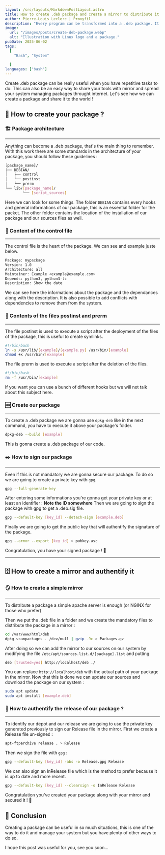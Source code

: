 ```yaml
---
layout: /src/layouts/MarkdownPostLayout.astro
title: How to create .deb package and create a mirror to distribute it
author: Pierre-Louis Leclerc | Proxyfil
description: "Every program can be transformed into a .deb package. It is really useful for small scripts that you use ofter, let's try to create one together ! ⚙️"
image:
  url: "/images/posts/create-deb-package.webp"
  alt: "Illustration with Linux logo and a package."
pubDate: 2025-06-02
tags:
  [
    "Bash", "System"
   
  ]
languages: ["bash"]
---
```


Create .deb package can be really useful when you have repetitive tasks to do. This can also be an easy way to share your tools with mirror and spread your system managing packages throught internet.
Let's see how we can create a package and share it to the world !

## 📁 How to create your package ?

### 🏗️ Package architecture

---

Anything can become a .deb package, that's the main thing to remember.
With this work there are some standards in the architecture of your package, you should follow these guidelines :

```bash
[package_name]/
├── DEBIAN/
│   ├── control
│   └── postinst
│   └── prerm
└── lib/[package_name]/
		└── [script_sources]
```

Here we can look for some things. The folder `DEBIAN` contains every hooks and general informations of our package, this is an essential folder for the packet.
The other folder contains the location of the installation of our package and our sources files as well.

### 📝 Content of the control file

---

The control file is the heart of the package. We can see and example juste below.

```bash
Package: mypackage
Version: 1.0
Architecture: all
Maintainer: Example <example@example.com>
Depends: python3, python3-tz
Description: Show the date
```

We can see here the informations about the package and the dependances along with the description.
It is also possible to add conflicts with dependencies to remove them from the system.

### 📝 Contents of the files postinst and prerm

---

The file postinst is used to execute a script after the deployment of the files of the package, this is useful to create symlinks.

```bash
#!/bin/bash
ln -s /usr/lib/[example]/[example.py] /usr/bin/[example]
chmod +x /usr/bin/[example]
```

The file prerm is used to execute a script after the deletion of the files.

```bash
#!/bin/bash
rm -f /usr/bin/[example]
```

If you want you can use a bunch of different hooks but we will not talk about this subject here.

### 🆕 Create our package

---

To create a .deb package we are gonna use `dpkg-deb` like in the next command, you have to execute it above your package's folder.

```bash
dpkg-deb --build [example]
```

This is gonna create a .deb package of our code.

### ✒️ How to sign our package

---

Even if this is not mandatory we are gonna secure our package. To do so we are going to create a private key with `gpg`.

```bash
gpg --full-generate-key
```

After entering some informations you're gonna get your private key or at least an identifier : **Note the ID somewhere**
Then we are going to sign the package with gpg to get a .deb.sig file.

```bash
gpg --default-key [key_id] --detach-sign [example.deb]
```

Finally we are going to get the public key that will authentify the signature of the package.

```bash
gpg --armor --export [key_id] > pubkey.asc
```

Congratulation, you have your signed package ! 👏

---

## 🗄️ How to create a mirror and authentify it

### 🪞 How to create a simple mirror

---

To distribute a package a simple apache server is enough (or NGINX for those who prefer)

Then we put the .deb file in a folder and we create the mandatory files to distribute the package in a mirror :

```bash
cd /var/www/html/deb
dpkg-scanpackages . /dev/null | gzip -9c > Packages.gz
```

After doing so we can add the mirror to our sources on our system by modifying the file `/etc/apt/sources.list.d/[package].list` and putting

```bash
deb [trusted=yes] http://localhost/deb ./
```

You can replace `http://localhost/deb` with the actual path of your package in the mirror.
Now that this is done we can update our sources and download the package on our system :

```bash
sudo apt update
sudo apt install [example.deb]
```

### 🔑 How to authentify the release of our package ?

---

To identify our depot and our release we are going to use the private key generated previously to sign our Release file in the mirror.
First we create a Release file un-signed :

```bash
apt-ftparchive release . > Release
```

Then we sign the file with `gpg` :

```bash
gpg --default-key [key_id] -abs -o Release.gpg Release
```

We can also sign an InRelease file which is the method to prefer because it is up to date and more recent.

```bash
gpg --default-key [key_id] --clearsign -o InRelease Release
```

Congratulation you've created your package along with your mirror and secured it ! 👏

## 💚 Conclusion

Creating a package can be useful in so much situations, this is one of the way to do it and manage your system but you have plenty of other ways to do so.

I hope this post was useful for you, see you soon...